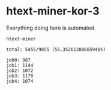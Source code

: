 # htext-miner-kor-3

Everything doing here is automated.

```
htext-miner

total: 5455/9855 (55.35261288685946%)

job0: 987
job1: 1144
job2: 1072
job3: 1178
job4: 1074
```